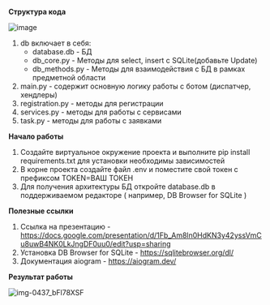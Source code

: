 **Структура кода**

![image](https://github.com/MarinaKutuzova/tgbot_practice/assets/129587090/596487df-1cae-4461-8a38-4d6f61ec6199)
1. db включает в себя:
   - database.db - БД
   - db_core.py - Методы для select, insert с SQLite(добавьте Update)
   - db_methods.py - Методы для взаимодействия с БД в рамках предметной области
2. main.py - содержит основную логику работы с ботом (диспатчер, хендлеры)
3. registration.py - методы для регистрации
4. services.py - методы для работы с сервисами
5. task.py - методы для работы с заявками

**Начало работы**
1. Создайте виртуальное окружение проекта и выполните pip install requirements.txt для установки необходимы зависимостей
2. В корне проекта создайте файл .env и поместите свой токен с префиксом TOKEN=ВАШ ТОКЕН
3. Для получения архитектуры БД откройте database.db в поддерживаемом редакторе ( например, DB Browser for SQLite )

**Полезные ссылки**
1. Ссылка на презентацию - https://docs.google.com/presentation/d/1Fb_Am8ln0HdKN3y42yssVmCu8uwB4NK0LkJngDF0uu0/edit?usp=sharing
2. Установка DB Browser for SQLite - https://sqlitebrowser.org/dl/
3. Документация aiogram - https://aiogram.dev/

**Результат работы**

![img-0437_bFl78XSF](https://github.com/MarinaKutuzova/tgbot_practice/assets/129587090/3366ec56-6f08-4793-ad37-cd5d4e608b40)


